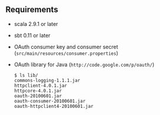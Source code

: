 Requirements
------------

* scala 2.9.1 or later
* sbt 0.11 or later
* OAuth consumer key and consumer secret (`src/main/resources/consumer.properties`)
* OAuth library for Java (`http://code.google.com/p/oauth/`)

      $ ls lib/
      commons-logging-1.1.1.jar
      httpclient-4.0.1.jar
      httpcore-4.0.1.jar
      oauth-20100601.jar
      oauth-consumer-20100601.jar
      oauth-httpclient4-20100601.jar
